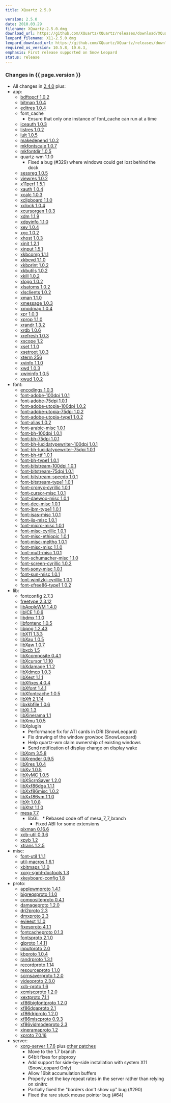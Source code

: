 ```yaml
---
title: XQuartz 2.5.0

version: 2.5.0
date: 2010.03.29
filename: XQuartz-2.5.0.dmg
download_url: https://github.com/XQuartz/XQuartz/releases/download/XQuartz-2.5.0/XQuartz-2.5.0.dmg
leopard_filename: X11-2.5.0.dmg
leopard_download_url: https://github.com/XQuartz/XQuartz/releases/download/XQuartz-2.5.0-Leopard/X11-2.5.0.dmg
required_os_version: 10.5.8, 10.6.3,
emphasis: First release supported on Snow Leopard
status: release
---
```


### Changes in {{ page.version }} ###
  * All changes in [2.4.0](XQuartz-2.4.0.html) plus:
  * app:
    * [bdftopcf 1.0.2](https://lists.freedesktop.org/archives/xorg-announce/2009-September/001046.html)
    * [bitmap 1.0.4](https://lists.freedesktop.org/archives/xorg-announce/2009-September/001054.html)
    * [editres 1.0.4](https://lists.freedesktop.org/archives/xorg-announce/2009-September/001055.html)
    * font_cache
      * Ensure that only one instance of font_cache can run at a time
    * [iceauth 1.0.3](https://lists.freedesktop.org/archives/xorg-announce/2009-October/001132.html)
    * [listres 1.0.2](https://lists.freedesktop.org/archives/xorg-announce/2009-December/001218.html)
    * [luit 1.0.5](https://lists.freedesktop.org/archives/xorg-announce/2010-February/001254.html)
    * [makedepend 1.0.2](https://lists.freedesktop.org/archives/xorg-announce/2009-October/001133.html)
    * [mkfontscale 1.0.7](https://lists.freedesktop.org/archives/xorg-announce/2009-October/001134.html)
    * [mkfontdir 1.0.5](https://lists.freedesktop.org/archives/xorg-announce/2009-October/001135.html)
    * quartz-wm 1.1.0
      * Fixed a bug (#329) where windows could get lost behind the dock
    * [sessreg 1.0.5](https://lists.freedesktop.org/archives/xorg-announce/2009-October/001139.html)
    * [viewres 1.0.2](https://lists.freedesktop.org/archives/xorg-announce/2009-December/001220.html)
    * [x11perf 1.5.1](https://lists.freedesktop.org/archives/xorg-announce/2009-October/001161.html)
    * [xauth 1.0.4](https://lists.freedesktop.org/archives/xorg-announce/2009-September/001047.html)
    * [xcalc 1.0.3](https://lists.freedesktop.org/archives/xorg-announce/2009-December/001223.html)
    * [xclipboard 1.1.0](https://lists.freedesktop.org/archives/xorg-announce/2009-October/001155.html)
    * [xclock 1.0.4](https://lists.freedesktop.org/archives/xorg-announce/2009-September/001048.html)
    * [xcursorgen 1.0.3](https://lists.freedesktop.org/archives/xorg-announce/2009-October/001162.html)
    * [xdm 1.1.9](https://lists.freedesktop.org/archives/xorg-announce/2009-September/001038.html)
    * [xdpyinfo 1.1.0](https://lists.freedesktop.org/archives/xorg-announce/2009-October/001158.html)
    * [xev 1.0.4](https://lists.freedesktop.org/archives/xorg-announce/2009-October/001143.html)
    * [xgc 1.0.2](https://lists.freedesktop.org/archives/xorg-announce/2009-November/001193.html)
    * [xhost 1.0.3](https://lists.freedesktop.org/archives/xorg-announce/2009-October/001152.html)
    * [xinit 1.2.1](https://lists.freedesktop.org/archives/xorg-announce/2010-March/001277.html)
    * [xinput 1.5.1](https://lists.freedesktop.org/archives/xorg-announce/2010-March/001273.html)
    * [xkbcomp 1.1.1](https://lists.freedesktop.org/archives/xorg-announce/2009-October/001095.html)
    * [xkbevd 1.1.0](https://lists.freedesktop.org/archives/xorg-announce/2009-October/001163.html)
    * [xkbprint 1.0.2](https://lists.freedesktop.org/archives/xorg-announce/2009-November/001194.html)
    * [xkbutils 1.0.2](https://lists.freedesktop.org/archives/xorg-announce/2009-October/001164.html)
    * [xkill 1.0.2](https://lists.freedesktop.org/archives/xorg-announce/2009-October/001144.html)
    * [xlogo 1.0.2](https://lists.freedesktop.org/archives/xorg-announce/2009-December/001210.html)
    * [xlsatoms 1.0.2](https://lists.freedesktop.org/archives/xorg-announce/2009-October/001145.html)
    * [xlsclients 1.0.2](https://lists.freedesktop.org/archives/xorg-announce/2009-October/001165.html)
    * [xman 1.1.0](https://lists.freedesktop.org/archives/xorg-announce/2009-October/001157.html)
    * [xmessage 1.0.3](https://lists.freedesktop.org/archives/xorg-announce/2010-January/001246.html)
    * [xmodmap 1.0.4](https://lists.freedesktop.org/archives/xorg-announce/2009-October/001100.html)
    * [xpr 1.0.3](https://lists.freedesktop.org/archives/xorg-announce/2009-October/001170.html)
    * [xprop 1.1.0](https://lists.freedesktop.org/archives/xorg-announce/2009-October/001140.html)
    * [xrandr 1.3.2](https://lists.freedesktop.org/archives/xorg-announce/2009-September/001027.html)
    * [xrdb 1.0.6](https://lists.freedesktop.org/archives/xorg-announce/2009-October/001141.html)
    * [xrefresh 1.0.3](https://lists.freedesktop.org/archives/xorg-announce/2009-October/001166.html)
    * [xscope 1.2](https://lists.freedesktop.org/archives/xorg-announce/2009-October/001090.html)
    * [xset 1.1.0](https://lists.freedesktop.org/archives/xorg-announce/2009-September/001043.html)
    * [xsetroot 1.0.3](https://lists.freedesktop.org/archives/xorg-announce/2009-October/001167.html)
    * [xterm 256](https://lists.freedesktop.org/archives/xorg/2010-March/049555.html)
    * [xvinfo 1.1.0](https://lists.freedesktop.org/archives/xorg-announce/2009-October/001168.html)
    * [xwd 1.0.3](https://lists.freedesktop.org/archives/xorg-announce/2009-October/001169.html)
    * [xwininfo 1.0.5](https://lists.freedesktop.org/archives/xorg-announce/2009-October/001142.html)
    * [xwud 1.0.2](https://lists.freedesktop.org/archives/xorg-announce/2009-October/001146.html)
  * font:
    * [encodings 1.0.3](https://lists.freedesktop.org/archives/xorg-announce/2009-October/001131.html)
    * [font-adobe-100dpi 1.0.1](https://lists.freedesktop.org/archives/xorg-announce/2009-October/001131.html)
    * [font-adobe-75dpi 1.0.1](https://lists.freedesktop.org/archives/xorg-announce/2009-October/001131.html)
    * [font-adobe-utopia-100dpi 1.0.2](https://lists.freedesktop.org/archives/xorg-announce/2009-October/001131.html)
    * [font-adobe-utopia-75dpi 1.0.2](https://lists.freedesktop.org/archives/xorg-announce/2009-October/001131.html)
    * [font-adobe-utopia-type1 1.0.2](https://lists.freedesktop.org/archives/xorg-announce/2009-October/001131.html)
    * [font-alias 1.0.2](https://lists.freedesktop.org/archives/xorg-announce/2009-October/001131.html)
    * [font-arabic-misc 1.0.1](https://lists.freedesktop.org/archives/xorg-announce/2009-October/001131.html)
    * [font-bh-100dpi 1.0.1](https://lists.freedesktop.org/archives/xorg-announce/2009-October/001131.html)
    * [font-bh-75dpi 1.0.1](https://lists.freedesktop.org/archives/xorg-announce/2009-October/001131.html)
    * [font-bh-lucidatypewriter-100dpi 1.0.1](https://lists.freedesktop.org/archives/xorg-announce/2009-October/001131.html)
    * [font-bh-lucidatypewriter-75dpi 1.0.1](https://lists.freedesktop.org/archives/xorg-announce/2009-October/001131.html)
    * [font-bh-ttf 1.0.1](https://lists.freedesktop.org/archives/xorg-announce/2009-October/001131.html)
    * [font-bh-type1 1.0.1](https://lists.freedesktop.org/archives/xorg-announce/2009-October/001131.html)
    * [font-bitstream-100dpi 1.0.1](https://lists.freedesktop.org/archives/xorg-announce/2009-October/001131.html)
    * [font-bitstream-75dpi 1.0.1](https://lists.freedesktop.org/archives/xorg-announce/2009-October/001131.html)
    * [font-bitstream-speedo 1.0.1](https://lists.freedesktop.org/archives/xorg-announce/2009-October/001131.html)
    * [font-bitstream-type1 1.0.1](https://lists.freedesktop.org/archives/xorg-announce/2009-October/001131.html)
    * [font-cronyx-cyrillic 1.0.1](https://lists.freedesktop.org/archives/xorg-announce/2009-October/001131.html)
    * [font-cursor-misc 1.0.1](https://lists.freedesktop.org/archives/xorg-announce/2009-October/001131.html)
    * [font-daewoo-misc 1.0.1](https://lists.freedesktop.org/archives/xorg-announce/2009-October/001131.html)
    * [font-dec-misc 1.0.1](https://lists.freedesktop.org/archives/xorg-announce/2009-October/001131.html)
    * [font-ibm-type1 1.0.1](https://lists.freedesktop.org/archives/xorg-announce/2009-October/001131.html)
    * [font-isas-misc 1.0.1](https://lists.freedesktop.org/archives/xorg-announce/2009-October/001131.html)
    * [font-jis-misc 1.0.1](https://lists.freedesktop.org/archives/xorg-announce/2009-October/001131.html)
    * [font-micro-misc 1.0.1](https://lists.freedesktop.org/archives/xorg-announce/2009-October/001131.html)
    * [font-misc-cyrillic 1.0.1](https://lists.freedesktop.org/archives/xorg-announce/2009-October/001131.html)
    * [font-misc-ethiopic 1.0.1](https://lists.freedesktop.org/archives/xorg-announce/2009-October/001131.html)
    * [font-misc-meltho 1.0.1](https://lists.freedesktop.org/archives/xorg-announce/2009-October/001131.html)
    * [font-misc-misc 1.1.0](https://lists.freedesktop.org/archives/xorg-announce/2009-October/001131.html)
    * [font-mutt-misc 1.0.1](https://lists.freedesktop.org/archives/xorg-announce/2009-October/001131.html)
    * [font-schumacher-misc 1.1.0](https://lists.freedesktop.org/archives/xorg-announce/2009-October/001131.html)
    * [font-screen-cyrillic 1.0.2](https://lists.freedesktop.org/archives/xorg-announce/2009-October/001131.html)
    * [font-sony-misc 1.0.1](https://lists.freedesktop.org/archives/xorg-announce/2009-October/001131.html)
    * [font-sun-misc 1.0.1](https://lists.freedesktop.org/archives/xorg-announce/2009-October/001131.html)
    * [font-winitzki-cyrillic 1.0.1](https://lists.freedesktop.org/archives/xorg-announce/2009-October/001131.html)
    * [font-xfree86-type1 1.0.2](https://lists.freedesktop.org/archives/xorg-announce/2009-October/001131.html)
  * lib:
    * fontconfig 2.7.3
    * [freetype 2.3.12](http://freetype.sourceforge.net/index2.html#release-freetype-2.3.12)
    * [libAppleWM 1.4.0](https://lists.freedesktop.org/archives/xorg-announce/2009-August/000988.html)
    * [libICE 1.0.6](https://lists.freedesktop.org/archives/xorg-announce/2009-August/000995.html)
    * [libdmx 1.1.0](https://lists.freedesktop.org/archives/xorg-announce/2009-October/001098.html)
    * [libfontenc 1.0.5](https://lists.freedesktop.org/archives/xorg-announce/2009-August/000994.html)
    * [libpng 1.2.43](http://www.libpng.org/pub/png/src/libpng-1.2.43-README.txt)
    * [libX11 1.3.3](https://lists.freedesktop.org/archives/xorg-announce/2010-January/001239.html)
    * [libXau 1.0.5](https://lists.freedesktop.org/archives/xorg-announce/2009-August/000996.html)
    * [libXaw 1.0.7](https://lists.freedesktop.org/archives/xorg-announce/2009-October/001172.html)
    * [libxcb 1.5](https://lists.freedesktop.org/archives/xorg-announce/2009-December/001207.html)
    * [libXcomposite 0.4.1](https://lists.freedesktop.org/archives/xorg-announce/2009-October/001113.html)
    * [libXcursor 1.1.10](https://lists.freedesktop.org/archives/xorg-announce/2009-August/000997.html)
    * [libXdamage 1.1.2](https://lists.freedesktop.org/archives/xorg-announce/2009-October/001105.html)
    * [libXdmcp 1.0.3](https://lists.freedesktop.org/archives/xorg-announce/2009-September/001057.html)
    * [libXext 1.1.1](https://lists.freedesktop.org/archives/xorg-announce/2009-October/001181.html)
    * [libXfixes 4.0.4](https://lists.freedesktop.org/archives/xorg-announce/2009-October/001114.html)
    * [libXfont 1.4.1](https://lists.freedesktop.org/archives/xorg-announce/2009-October/001129.html)
    * [libXfontcache 1.0.5](https://lists.freedesktop.org/archives/xorg-announce/2009-October/001115.html)
    * [libXft 2.1.14](https://lists.freedesktop.org/archives/xorg-announce/2009-October/001127.html)
    * [libxkbfile 1.0.6](https://lists.freedesktop.org/archives/xorg-announce/2009-October/001108.html)
    * [libXi 1.3](https://lists.freedesktop.org/archives/xorg-announce/2009-October/001082.html)
    * [libXinerama 1.1](https://lists.freedesktop.org/archives/xorg-announce/2009-October/001085.html)
    * [libXmu 1.0.5](https://lists.freedesktop.org/archives/xorg-announce/2009-September/001060.html)
    * libXplugin
      * Performance fix for ATI cards in DRI (SnowLeopard)
      * Fix drawing of the window growbox (SnowLeopard)
      * Help quartz-wm claim ownership of existing windows
      * Send notification of display change on display wake
    * [libXpm 3.5.8](https://lists.freedesktop.org/archives/xorg-announce/2009-October/001122.html)
    * [libXrender 0.9.5](https://lists.freedesktop.org/archives/xorg-announce/2009-October/001086.html)
    * [libXres 1.0.4](https://lists.freedesktop.org/archives/xorg-announce/2009-October/001121.html)
    * [libXv 1.0.5](https://lists.freedesktop.org/archives/xorg-announce/2009-October/001094.html)
    * [libXvMC 1.0.5](https://lists.freedesktop.org/archives/xorg-announce/2009-October/001107.html)
    * [libXScrnSaver 1.2.0](https://lists.freedesktop.org/archives/xorg-announce/2009-August/000972.html)
    * [libXxf86dga 1.1.1](https://lists.freedesktop.org/archives/xorg-announce/2009-October/001103.html)
    * [libXxf86misc 1.0.2](https://lists.freedesktop.org/archives/xorg-announce/2009-October/001124.html)
    * [libXxf86vm 1.1.0](https://lists.freedesktop.org/archives/xorg-announce/2009-October/001099.html)
    * [libXt 1.0.8](https://lists.freedesktop.org/archives/xorg-announce/2010-March/001276.html)
    * [libXtst 1.1.0](https://lists.freedesktop.org/archives/xorg-announce/2009-October/001097.html)
    * [mesa 7.7](http://www.mesa3d.org/relnotes-7.7.html) 
      * libGL
        * Rebased code off of mesa_7_7_branch
        * Fixed ABI for some extensions
    * [pixman 0.16.6](https://lists.freedesktop.org/archives/xorg-announce/2010-February/001253.html)
    * [xcb-util 0.3.6](https://lists.freedesktop.org/archives/xorg-announce/2009-August/000964.html)
    * [xpyb 1.2](https://lists.freedesktop.org/archives/xorg-announce/2009-December/001222.html)
    * [xtrans 1.2.5](https://lists.freedesktop.org/archives/xorg-announce/2009-October/001171.html)
  * misc:
    * [font-util 1.1.1](https://lists.freedesktop.org/archives/xorg-announce/2009-October/001138.html)
    * [util-macros 1.6.1](https://lists.freedesktop.org/archives/xorg-announce/2010-March/001271.html)
    * [xbitmaps 1.1.0](https://lists.freedesktop.org/archives/xorg-announce/2009-October/001147.html)
    * [xorg-sgml-doctools 1.3](https://lists.freedesktop.org/archives/xorg-announce/2009-October/001182.html)
    * [xkeyboard-config 1.8](https://lists.freedesktop.org/archives/xorg-announce/2010-January/001243.html)
  * proto:
    * [applewmproto 1.4.1](https://lists.freedesktop.org/archives/xorg-announce/2009-August/000982.html)
    * [bigreqsproto 1.1.0](https://lists.freedesktop.org/archives/xorg-announce/2009-August/000975.html)
    * [compositeproto 0.4.1](https://lists.freedesktop.org/archives/xorg-announce/2009-October/001089.html)
    * [damageproto 1.2.0](https://lists.freedesktop.org/archives/xorg-announce/2009-August/000984.html)
    * [dri2proto 2.3](https://lists.freedesktop.org/archives/xorg-announce/2010-February/001259.html)
    * [dmxproto 2.3](https://lists.freedesktop.org/archives/xorg-announce/2009-October/001073.html)
    * [evieext 1.1.0](https://lists.freedesktop.org/archives/xorg-announce/2009-August/000980.html)
    * [fixesproto 4.1.1](https://lists.freedesktop.org/archives/xorg-announce/2009-October/001101.html)
    * [fontcacheproto 0.1.3](https://lists.freedesktop.org/archives/xorg-announce/2009-October/001091.html)
    * [fontsproto 2.1.0](https://lists.freedesktop.org/archives/xorg-announce/2009-August/000986.html)
    * [glproto 1.4.11](https://lists.freedesktop.org/archives/xorg-announce/2010-January/001234.html)
    * [inputproto 2.0](https://lists.freedesktop.org/archives/xorg-announce/2009-October/001081.html)
    * [kbproto 1.0.4](https://lists.freedesktop.org/archives/xorg-announce/2009-October/001149.html)
    * [randrproto 1.3.1](https://lists.freedesktop.org/archives/xorg-announce/2009-October/001102.html)
    * [recordproto 1.14](https://lists.freedesktop.org/archives/xorg-announce/2009-October/001076.html)
    * [resourceproto 1.1.0](https://lists.freedesktop.org/archives/xorg-announce/2009-August/000970.html)
    * [scrnsaverproto 1.2.0](https://lists.freedesktop.org/archives/xorg-announce/2009-August/000971.html)
    * [videoproto 2.3.0](https://lists.freedesktop.org/archives/xorg-announce/2009-August/000983.html)
    * [xcb-proto 1.6](https://lists.freedesktop.org/archives/xorg-announce/2009-December/001205.html)
    * [xcmiscproto 1.2.0](https://lists.freedesktop.org/archives/xorg-announce/2009-August/000977.html)
    * [xextproto 7.1.1](https://lists.freedesktop.org/archives/xorg-announce/2009-August/000969.html)
    * [xf86bigfontproto 1.2.0](https://lists.freedesktop.org/archives/xorg-announce/2009-August/000978.html)
    * [xf86dgaproto 2.1](https://lists.freedesktop.org/archives/xorg-announce/2009-October/001074.html)
    * [xf86driproto 1.2.0](https://lists.freedesktop.org/archives/xorg-announce/2009-August/000979.html)
    * [xf86miscproto 0.9.3](https://lists.freedesktop.org/archives/xorg-announce/2009-October/001130.html)
    * [xf86vidmodeproto 2.3](https://lists.freedesktop.org/archives/xorg-announce/2009-October/001075.html)
    * [xineramaproto 1.2](https://lists.freedesktop.org/archives/xorg-announce/2009-October/001077.html)
    * [xproto 7.0.16](https://lists.freedesktop.org/archives/xorg-announce/2009-September/001058.html)
  * server:
    * [xorg-server 1.7.6](https://lists.freedesktop.org/archives/xorg-announce/2010-March/001278.html) plus [other patches](https://github.com/XQuartz/xorg-server/commits/XQuartz-2.5.0)
      * Move to the 1.7 branch
      * 64bit fixes for pbproxy
      * Add support for side-by-side installation with system X11 (SnowLeopard Only)
      * Allow 16bit accumulation buffers
      * Properly set the key repeat rates in the server rather than relying on xinitrc
      * Partially fixed the "borders don't show up" bug (#290)
      * Fixed the rare stuck mouse pointer bug (#64)

